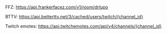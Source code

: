 FFZ: https://api.frankerfacez.com/v1/room/drlupo

BTTV: https://api.betterttv.net/3/cached/users/twitch/{channel_id}

Twitch emotes: https://api.twitchemotes.com/api/v4/channels/{channel_id}
